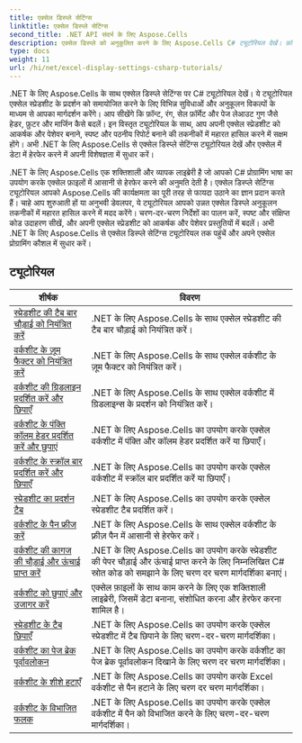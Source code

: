 ```yaml
---
title: एक्सेल डिस्प्ले सेटिंग्स
linktitle: एक्सेल डिस्प्ले सेटिंग्स
second_title: .NET API संदर्भ के लिए Aspose.Cells
description: एक्सेल डिस्प्ले को अनुकूलित करने के लिए Aspose.Cells C# ट्यूटोरियल देखें। फ़ॉन्ट, रंग, प्रारूप बदलें और आकर्षक रिपोर्ट बनाएं।
type: docs
weight: 11
url: /hi/net/excel-display-settings-csharp-tutorials/
---
```

.NET के लिए Aspose.Cells के साथ एक्सेल डिस्प्ले सेटिंग्स पर C# ट्यूटोरियल देखें। ये ट्यूटोरियल एक्सेल स्प्रेडशीट के प्रदर्शन को समायोजित करने के लिए विभिन्न सुविधाओं और अनुकूलन विकल्पों के माध्यम से आपका मार्गदर्शन करेंगे। आप सीखेंगे कि फ़ॉन्ट, रंग, सेल फ़ॉर्मेट और पेज लेआउट गुण जैसे हेडर, फ़ुटर और मार्जिन कैसे बदलें। इन विस्तृत ट्यूटोरियल के साथ, आप अपनी एक्सेल स्प्रेडशीट को आकर्षक और पेशेवर बनाने, स्पष्ट और पठनीय रिपोर्ट बनाने की तकनीकों में महारत हासिल करने में सक्षम होंगे। अभी .NET के लिए Aspose.Cells से एक्सेल डिस्प्ले सेटिंग्स ट्यूटोरियल देखें और एक्सेल में डेटा में हेरफेर करने में अपनी विशेषज्ञता में सुधार करें।

.NET के लिए Aspose.Cells एक शक्तिशाली और व्यापक लाइब्रेरी है जो आपको C# प्रोग्रामिंग भाषा का उपयोग करके एक्सेल फ़ाइलों में आसानी से हेरफेर करने की अनुमति देती है। एक्सेल डिस्प्ले सेटिंग्स ट्यूटोरियल आपको Aspose.Cells की कार्यक्षमता का पूरी तरह से फायदा उठाने का ज्ञान प्रदान करते हैं। चाहे आप शुरुआती हों या अनुभवी डेवलपर, ये ट्यूटोरियल आपको उन्नत एक्सेल डिस्प्ले अनुकूलन तकनीकों में महारत हासिल करने में मदद करेंगे। चरण-दर-चरण निर्देशों का पालन करें, स्पष्ट और संक्षिप्त कोड उदाहरण सीखें, और अपनी एक्सेल स्प्रेडशीट को आकर्षक और पेशेवर प्रस्तुतियों में बदलें। अभी .NET के लिए Aspose.Cells से एक्सेल डिस्प्ले सेटिंग्स ट्यूटोरियल तक पहुंचें और अपने एक्सेल प्रोग्रामिंग कौशल में सुधार करें।

## ट्यूटोरियल 
| शीर्षक | विवरण |
| --- | --- |
| [स्प्रेडशीट की टैब बार चौड़ाई को नियंत्रित करें](./control-tab-bar-width-of-spreadsheet/) | .NET के लिए Aspose.Cells के साथ एक्सेल स्प्रेडशीट की टैब बार चौड़ाई को नियंत्रित करें। |  
| [वर्कशीट के ज़ूम फैक्टर को नियंत्रित करें](./controll-zoom-factor-of-worksheet/) | .NET के लिए Aspose.Cells के साथ एक्सेल वर्कशीट के ज़ूम फैक्टर को नियंत्रित करें। |  
| [वर्कशीट की ग्रिडलाइन प्रदर्शित करें और छिपाएँ](./display-and-hide-gridlines-of-worksheet/) | .NET के लिए Aspose.Cells के साथ एक्सेल वर्कशीट में ग्रिडलाइन्स के प्रदर्शन को नियंत्रित करें। |  
| [वर्कशीट के पंक्ति कॉलम हेडर प्रदर्शित करें और छुपाएं](./display-and-hide-row-column-headers-of-worksheet/) | .NET के लिए Aspose.Cells का उपयोग करके एक्सेल वर्कशीट में पंक्ति और कॉलम हेडर प्रदर्शित करें या छिपाएँ। |  
| [वर्कशीट के स्क्रॉल बार प्रदर्शित करें और छिपाएँ](./display-and-hide-scroll-bars-of-worksheet/) | .NET के लिए Aspose.Cells का उपयोग करके एक्सेल वर्कशीट में स्क्रॉल बार प्रदर्शित करें या छिपाएँ। |  
| [स्प्रेडशीट का प्रदर्शन टैब](./display-tab-of-spreadsheet/) | .NET के लिए Aspose.Cells का उपयोग करके एक्सेल स्प्रेडशीट टैब प्रदर्शित करें। |  
| [वर्कशीट के पैन फ्रीज करें](./freeze-panes-of-worksheet/) | .NET के लिए Aspose.Cells के साथ एक्सेल वर्कशीट के फ़्रीज़ पैन में आसानी से हेरफेर करें। |  
| [वर्कशीट की कागज की चौड़ाई और ऊंचाई प्राप्त करें](./get-paper-width-and-height-of-worksheet/) | .NET के लिए Aspose.Cells का उपयोग करके स्प्रेडशीट की पेपर चौड़ाई और ऊंचाई प्राप्त करने के लिए निम्नलिखित C# स्रोत कोड को समझाने के लिए चरण दर चरण मार्गदर्शिका बनाएं। |  
| [वर्कशीट को छुपाएं और उजागर करें](./hide-and-unhide-worksheet/) | एक्सेल फ़ाइलों के साथ काम करने के लिए एक शक्तिशाली लाइब्रेरी, जिसमें डेटा बनाना, संशोधित करना और हेरफेर करना शामिल है। |  
| [स्प्रेडशीट के टैब छिपाएँ](./hide-tabs-of-spreadsheet/) | .NET के लिए Aspose.Cells का उपयोग करके एक्सेल स्प्रेडशीट में टैब छिपाने के लिए चरण-दर-चरण मार्गदर्शिका। |  
| [वर्कशीट का पेज ब्रेक पूर्वावलोकन](./page-break-preview-of-worksheet/) | .NET के लिए Aspose.Cells का उपयोग करके वर्कशीट का पेज ब्रेक पूर्वावलोकन दिखाने के लिए चरण दर चरण मार्गदर्शिका। |  
| [वर्कशीट के शीशे हटाएँ](./remove-panes-of-worksheet/) | .NET के लिए Aspose.Cells का उपयोग करके Excel वर्कशीट से पैन हटाने के लिए चरण दर चरण मार्गदर्शिका। |  
| [वर्कशीट के विभाजित फलक](./split-panes-of-worksheet/) | .NET के लिए Aspose.Cells का उपयोग करके एक्सेल वर्कशीट में पैन को विभाजित करने के लिए चरण-दर-चरण मार्गदर्शिका। |  